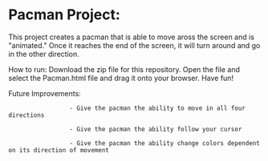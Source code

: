 # Pacman Project: 

This project creates a pacman that is able to move aross the screen and is "animated." 
Once it reaches the end of the screen, it will turn around and go in the other direction.

How to run:  Download the zip file for this repository. Open the file and select the Pacman.html file and drag it onto your browser. Have fun!

Future Improvements: 

                     - Give the pacman the ability to move in all four directions

                     - Give the pacman the ability follow your cursor
                     
                     - Give the pacman the ability change colors dependent on its direction of movement
